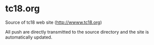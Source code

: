 # tc18.org
Source of tc18 web site (http://wwww.tc18.org)

All push are directly transmitted to the source directory and the site is automatically updated.
